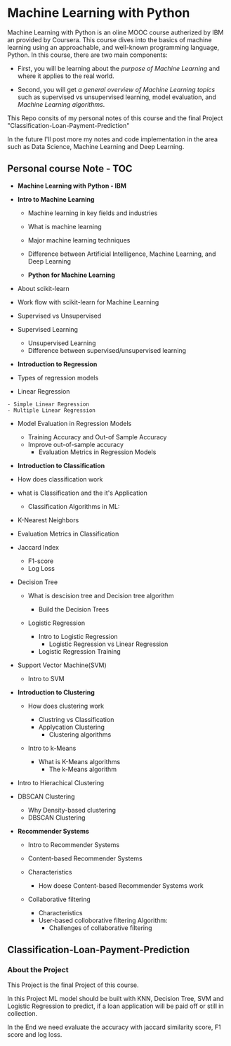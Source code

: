 # Machine Learning with Python

Machine Learning with Python is an oline MOOC course autherized by IBM an provided by Coursera. This course dives into the basics of machine learning using an approachable, and well-known programming language, Python. 
In this course, there are two main components:

- First, you will be learning about the *purpose of Machine Learning* and where it applies to the real world. 

- Second, you will get *a general overview of Machine Learning topics* such as supervised vs unsupervised learning,  model evaluation, and *Machine Learning algorithms*. 

This Repo consits of my personal notes of this course and the final Project "Classification-Loan-Payment-Prediction"

In the future I'll post more my  notes and code implementation in the area such as Data Science, Machine Learning and Deep Learning.

##  Personal course Note - TOC

- **Machine Learning with Python - IBM**
- **Intro to Machine Learning**
  -  Machine learning in key fields and industries
  -  What is machine learning
    -  Major machine learning techniques
    -  Difference between Artificial Intelligence, Machine Learning, and Deep Learning
    
  - **Python for Machine Learning**
-  About scikit-learn
    
- Work flow with scikit-learn for Machine Learning
    
-  Supervised vs Unsupervised
    
  - Supervised Learning
      - Unsupervised Learning
    - Difference between supervised/unsupervised learning
    
  - **Introduction to Regression**
  - Types of regression models
  
  -  Linear Regression
  
    - Simple Linear Regression
    - Multiple Linear Regression
    
-  Model Evaluation in Regression Models
    
    - Training Accuracy and Out-of Sample Accuracy
    - Improve out-of-sample accuracy
      - Evaluation Metrics in Regression Models
  
  - **Introduction to Classification**
  -  How does classification work
    
  - what is Classification and the it's Application
      - Classification Algorithms in ML:
  
  -  K-Nearest Neighbors
  
  - Evaluation Metrics in Classification
    
  - Jaccard Index
      - F1-score
    - Log Loss
    
- Decision Tree
    
    - What is descision tree and Decision tree algorithm
      - Build the Decision Trees
  
  - Logistic Regression
  
    - Intro to Logistic Regression
      - Logistic Regression vs Linear Regression
    - Logistic Regression Training
    
- Support Vector Machine(SVM)
    
    - Intro to SVM
    
- **Introduction to Clustering**
  - How does clustering work
  
    - Clustring vs Classification
    - Applycation Clustering
      - Clustering algorithms
  
  - Intro to k-Means
  
    - What is K-Means algorithms
      - The k-Means algorithm
    
- Intro to Hierachical Clustering
    
- DBSCAN Clustering
    
    - Why Density-based clustering
    - DBSCAN Clustering
    
- **Recommender Systems**
  - Intro to Recommender Systems
  
  - Content-based Recommender Systems
    
  - Characteristics
      - How doese Content-based Recommender Systems work
  
  - Collaborative filtering
  
    - Characteristics
    - User-based colloborative filtering Algorithm:
      - Challenges of collaborative filtering

## Classification-Loan-Payment-Prediction

### About the Project

This Project is the final Project of this course. 

In this Project ML model should be built with KNN, Decision Tree, SVM and Logistic Regression to predict, if a loan application will be paid off or still in collection. 

In the End we need evaluate the accuracy with jaccard similarity score,  F1 score and log loss.

